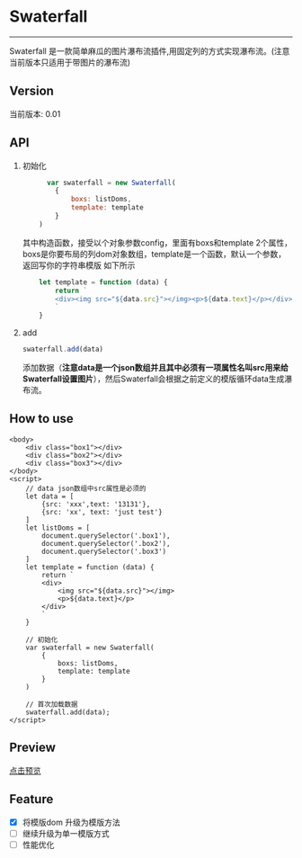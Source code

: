 # Swaterfall
---
Swaterfall 是一款简单麻瓜的图片瀑布流插件,用固定列的方式实现瀑布流。(注意当前版本只适用于带图片的瀑布流)

## Version
当前版本: 0.01

## API
1.	初始化

	```javascript
	      var swaterfall = new Swaterfall(
	        {
	            boxs: listDoms,
	            template: template
	        }
	    )
	```
	其中构造函数，接受以个对象参数config，里面有boxs和template 2个属性，boxs是你要布局的列dom对象数组，template是一个函数，默认一个参数，返回写你的字符串模版 如下所示
	
	```javascript
		let template = function (data) {
			return `
			<div><img src="${data.src}"></img><p>${data.text}</p></div>
			`
		}
	```


2. add

	```javascript
	swaterfall.add(data)
	```
	添加数据（**注意data是一个json数组并且其中必须有一项属性名叫src用来给Swaterfall设置图片**），然后Swaterfall会根据之前定义的模版循环data生成瀑布流。

## How to use

```javasript
<body>
    <div class="box1"></div>
    <div class="box2"></div>
    <div class="box3"></div>
</body>
<script>
	// data json数组中src属性是必须的
    let data = [
	    {src: 'xxx',text: '13131'},
	    {src: 'xx', text: 'just test'}        
    ]
    let listDoms = [
        document.querySelector('.box1'),
        document.querySelector('.box2'),
        document.querySelector('.box3')
    ]
    let template = function (data) {
        return `
        <div>
        	<img src="${data.src}"></img>
        	<p>${data.text}</p>
        </div>
        `
    }
    
    // 初始化
    var swaterfall = new Swaterfall(
        {
            boxs: listDoms,
            template: template
        }
    )
    
    // 首次加载数据
    swaterfall.add(data);
</script>

```

## Preview

<a href="https://yuanhaoyu.github.io/Swaterfall/test/index.html">点击预览<a/>

	
## Feature

- [x] 将模版dom 升级为模版方法
- [ ] 继续升级为单一模版方式
- [ ] 性能优化